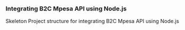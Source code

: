 ### Integrating B2C Mpesa API using Node.js

Skeleton Project structure for integrating B2C Mpesa API using Node.js
